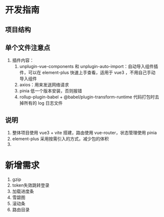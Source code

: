# 开发指南

## 项目结构

## 单个文件注意点
1. 插件内容：
   1. unplugin-vue-components 和 unplugin-auto-import：自动导入组件插件，可以在 element-plus 快速上手查看，适用于 vue3 ，不用自己手动导入组件
   2. axios：用来发送网络请求
   3. pinia 低一个版本安装，否则报错
   4. rollup-plugin-babel + @babel/plugin-transform-runtime 代码打包时去掉所有的 log 日志文件
   

## 说明
1. 整体项目使用 vue3 + vite 搭建，路由使用 vue-router，状态管理使用 pinia
2. element-plus 采用按需引入的方式，减少包的体积
3. 

# 新增需求
1. gzip
2. token失效跳转登录
3. 加载进度条
4. 雪碧图
5. 滚动条
6. 路由目录
